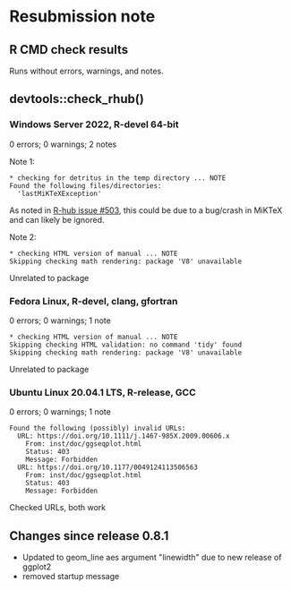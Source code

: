 # Resubmission note

## R CMD check results

Runs without errors, warnings, and notes.

## devtools::check_rhub()

### Windows Server 2022, R-devel 64-bit

0 errors; 0 warnings; 2 notes  

Note 1: 
```
* checking for detritus in the temp directory ... NOTE
Found the following files/directories:
  'lastMiKTeXException'
```
As noted in [R-hub issue #503](https://github.com/r-hub/rhub/issues/503), this could be due to a bug/crash in MiKTeX and can likely be ignored.


Note 2:
```
* checking HTML version of manual ... NOTE
Skipping checking math rendering: package 'V8' unavailable
```
Unrelated to package

### Fedora Linux, R-devel, clang, gfortran

0 errors; 0 warnings; 1 note

```
* checking HTML version of manual ... NOTE
Skipping checking HTML validation: no command 'tidy' found
Skipping checking math rendering: package 'V8' unavailable
```
Unrelated to package

### Ubuntu Linux 20.04.1 LTS, R-release, GCC

0 errors; 0 warnings; 1 note

```
Found the following (possibly) invalid URLs:
  URL: https://doi.org/10.1111/j.1467-985X.2009.00606.x
    From: inst/doc/ggseqplot.html
    Status: 403
    Message: Forbidden
  URL: https://doi.org/10.1177/0049124113506563
    From: inst/doc/ggseqplot.html
    Status: 403
    Message: Forbidden
```
Checked URLs, both work


## Changes since release 0.8.1

- Updated to geom_line aes argument "linewidth" due to new release of ggplot2
- removed startup message


